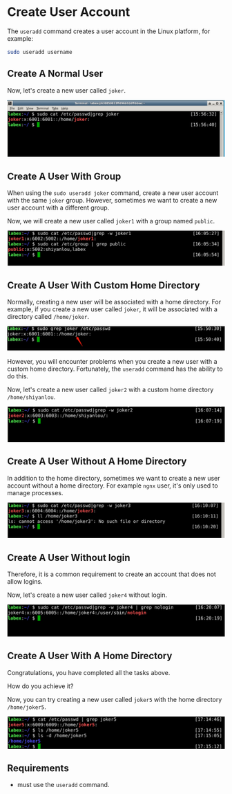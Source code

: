 # Create User Account

The `useradd` command creates a user account in the Linux platform, for example:

```bash
sudo useradd username
```

## Create A Normal User

Now, let's create a new user called `joker`.

![challenge-account-management-1-1](assets/challenge-account-management-1-1.png)

## Create A User With Group

When using the `sudo useradd joker` command, create a new user account with the same `joker` group. However, sometimes we want to create a new user account with a different group.

Now, we will create a new user called `joker1` with a group named `public`.

![challenge-account-management-1-2](assets/challenge-account-management-1-2.png)

## Create A User With Custom Home Directory

Normally, creating a new user will be associated with a home directory. For example, if you create a new user called `joker`, it will be associated with a directory called `/home/joker`.

![challenge-account-management-1-3](assets/challenge-account-management-1-3.png)

However, you will encounter problems when you create a new user with a custom home directory. Fortunately, the `useradd` command has the ability to do this.

Now, let's create a new user called `joker2` with a custom home directory `/home/shiyanlou`.

![challenge-account-management-1-4](assets/challenge-account-management-1-4.png)

## Create A User Without A Home Directory

In addition to the home directory, sometimes we want to create a new user account without a home directory. For example `ngnx` user, it's only used to manage processes.

![challenge-account-management-1-5](assets/challenge-account-management-1-5.png)

## Create A User Without login

Therefore, it is a common requirement to create an account that does not allow logins.

Now, let's create a new user called `joker4` without login.

![challenge-account-management-1-6](assets/challenge-account-management-1-6.png)

## Create A User With A Home Directory

Congratulations, you have completed all the tasks above.

How do you achieve it?

Now, you can try creating a new user called `joker5` with the home directory `/home/joker5`.

![challenge-account-management-1-7](assets/challenge-account-management-1-7.png)

## Requirements

- must use the `useradd` command.
